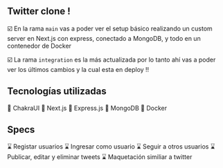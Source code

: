 ## Twitter clone !

:ballot_box_with_check: En la rama ``` main ``` vas a poder ver el setup básico realizando un custom server en Next.js con express, conectado a MongoDB, y todo en un contenedor de Docker

:ballot_box_with_check: La rama ``` integration ``` es la más actualizada por lo tanto ahí vas a poder ver los últimos cambios y la cual esta en deploy :bangbang:
## Tecnologías utilizadas

:pushpin: ChakraUI
:pushpin: Next.js
:pushpin: Express.js
:pushpin: MongoDB
:pushpin: Docker

## Specs

:hourglass: Registar usuarios
:hourglass: Ingresar como usuario
:hourglass: Seguir a otros usuarios
:hourglass: Publicar, editar y eliminar tweets
:hourglass: Maquetación similiar a twitter